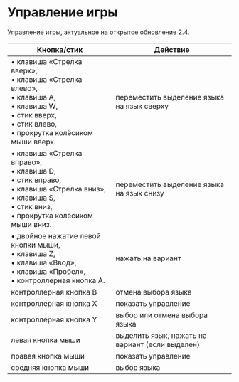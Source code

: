 # Управление игры

Управление игры, актуальное на открытое обновление 2.4.

| Кнопка/стик | Действие |
| --- | --- |
| • клавиша «Стрелка вверх»,<br>• клавиша «Стрелка влево»,<br>• клавиша A,<br>• клавиша W,<br>• стик вверх,<br>• стик влево,<br>• прокрутка колёсиком мыши вверх. | переместить выделение языка на язык сверху |
| • клавиша «Стрелка вправо»,<br>• клавиша D,<br>• стик вправо,<br>• клавиша «Стрелка вниз»,<br>• клавиша S,<br>• стик вниз,<br>• прокрутка колёсиком мыши вниз. | переместить выделение языка на язык снизу |
| • двойное нажатие левой кнопки мыши,<br>• клавиша Z,<br>• клавиша «Ввод»,<br>• клавиша «Пробел»,<br>• контроллерная кнопка A. | нажать на вариант |
| контроллерная кнопка B | отмена выбора языка |
| контроллерная кнопка X | показать управление |
| контроллерная кнопка Y | выбор или отмена выбора языка |
| левая кнопка мыши | выделить язык, нажать на вариант (если выделен) |
| правая кнопка мыши | показать управление |
| средняя кнопка мыши | выбор языка |
